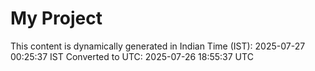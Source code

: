 # My Project

This content is dynamically generated in Indian Time (IST): 2025-07-27 00:25:37 IST
Converted to UTC: 2025-07-26 18:55:37 UTC
